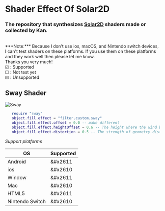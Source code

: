 # Shader Effect Of Solar2D
### The repository that synthesizes [Solar2D](https://solar2d.com) shaders made or collected by Kan.
<br>
***Note:***
Because I don't use ios, macOS, and Nintendo switch devices, I can't test shaders on these platforms. If you use them on these platforms and they work well then please let me know. <br>
Thanks you very much!

<br>
&#x2611; : Supported <br>
&#x2610; : Not test yet <br>
&#x2612; : Unsupported<br>

## Sway Shader
![Sway](https://i.imgur.com/b8xv2Ps.gif)

```Lua
   require "sway"
   object.fill.effect = "filter.custom.sway"
   object.fill.effect.offset = 0.0 -- make different
   object.fill.effect.heightOffset = 0.6 -- The height where the wind begins to move
   object.fill.effect.distortion = 0.5 -- The strength of geometry distortion.
```
*Support platforms*

| OS              |Supported|
| -------------   | ------|
| Android         |&#x2611|
| ios             |&#x2610|
| Window          |&#x2611|
| Mac             |&#x2610|
| HTML5           |&#x2611|
| Nintendo Switch |&#x2610|

